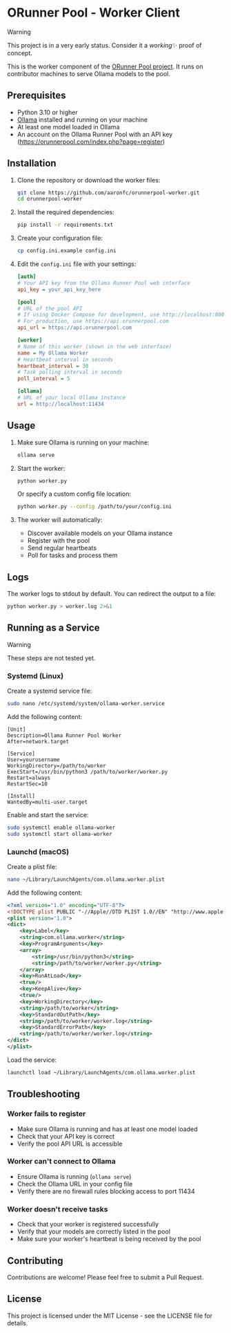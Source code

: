# ORunner Pool - Worker Client

> [!WARNING]
> This project is in a very early status. Consider it a _working_✨ proof of concept.

This is the worker component of the [ORunner Pool project](https://orunnerpool.com). It runs on contributor machines to serve Ollama models to the pool.

## Prerequisites

- Python 3.10 or higher
- [Ollama](https://github.com/ollama/ollama) installed and running on your machine
- At least one model loaded in Ollama
- An account on the Ollama Runner Pool with an API key (https://orunnerpool.com/index.php?page=register)

## Installation

1. Clone the repository or download the worker files:
   ```bash
   git clone https://github.com/aaronfc/orunnerpool-worker.git
   cd orunnerpool-worker
   ```

2. Install the required dependencies:
   ```bash
   pip install -r requirements.txt
   ```

3. Create your configuration file:
   ```bash
   cp config.ini.example config.ini
   ```

4. Edit the `config.ini` file with your settings:
   ```ini
   [auth]
   # Your API key from the Ollama Runner Pool web interface
   api_key = your_api_key_here

   [pool]
   # URL of the pool API
   # If using Docker Compose for development, use http://localhost:8000
   # For production, use https://api.orunnerpool.com
   api_url = https://api.orunnerpool.com

   [worker]
   # Name of this worker (shown in the web interface)
   name = My Ollama Worker
   # Heartbeat interval in seconds
   heartbeat_interval = 30
   # Task polling interval in seconds
   poll_interval = 5

   [ollama]
   # URL of your local Ollama instance
   url = http://localhost:11434
   ```

## Usage

1. Make sure Ollama is running on your machine:
   ```bash
   ollama serve
   ```

2. Start the worker:
   ```bash
   python worker.py
   ```

   Or specify a custom config file location:
   ```bash
   python worker.py --config /path/to/your/config.ini
   ```

3. The worker will automatically:
   - Discover available models on your Ollama instance
   - Register with the pool
   - Send regular heartbeats
   - Poll for tasks and process them

## Logs

The worker logs to stdout by default. You can redirect the output to a file:

```bash
python worker.py > worker.log 2>&1
```

## Running as a Service

> [!WARNING]
> These steps are not tested yet.

### Systemd (Linux)

Create a systemd service file:

```bash
sudo nano /etc/systemd/system/ollama-worker.service
```

Add the following content:

```
[Unit]
Description=Ollama Runner Pool Worker
After=network.target

[Service]
User=yourusername
WorkingDirectory=/path/to/worker
ExecStart=/usr/bin/python3 /path/to/worker/worker.py
Restart=always
RestartSec=10

[Install]
WantedBy=multi-user.target
```

Enable and start the service:

```bash
sudo systemctl enable ollama-worker
sudo systemctl start ollama-worker
```

### Launchd (macOS)

Create a plist file:

```bash
nano ~/Library/LaunchAgents/com.ollama.worker.plist
```

Add the following content:

```xml
<?xml version="1.0" encoding="UTF-8"?>
<!DOCTYPE plist PUBLIC "-//Apple//DTD PLIST 1.0//EN" "http://www.apple.com/DTDs/PropertyList-1.0.dtd">
<plist version="1.0">
<dict>
    <key>Label</key>
    <string>com.ollama.worker</string>
    <key>ProgramArguments</key>
    <array>
        <string>/usr/bin/python3</string>
        <string>/path/to/worker/worker.py</string>
    </array>
    <key>RunAtLoad</key>
    <true/>
    <key>KeepAlive</key>
    <true/>
    <key>WorkingDirectory</key>
    <string>/path/to/worker</string>
    <key>StandardOutPath</key>
    <string>/path/to/worker/worker.log</string>
    <key>StandardErrorPath</key>
    <string>/path/to/worker/worker.log</string>
</dict>
</plist>
```

Load the service:

```bash
launchctl load ~/Library/LaunchAgents/com.ollama.worker.plist
```

## Troubleshooting

### Worker fails to register

- Make sure Ollama is running and has at least one model loaded
- Check that your API key is correct
- Verify the pool API URL is accessible

### Worker can't connect to Ollama

- Ensure Ollama is running (`ollama serve`)
- Check the Ollama URL in your config file
- Verify there are no firewall rules blocking access to port 11434

### Worker doesn't receive tasks

- Check that your worker is registered successfully
- Verify that your models are correctly listed in the pool
- Make sure your worker's heartbeat is being received by the pool

## Contributing

Contributions are welcome! Please feel free to submit a Pull Request.

## License

This project is licensed under the MIT License - see the LICENSE file for details. 
